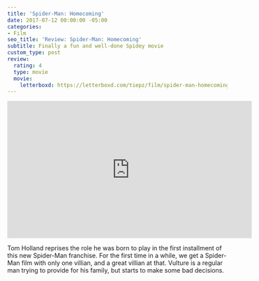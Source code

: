 ```yaml
---
title: 'Spider-Man: Homecoming'
date: 2017-07-12 00:00:00 -05:00
categories:
- Film
seo_title: 'Review: Spider-Man: Homecoming'
subtitle: Finally a fun and well-done Spidey movie
custom_type: post
review:
  rating: 4
  type: movie
  movie:
    letterboxd: https://letterboxd.com/tiepz/film/spider-man-homecoming/
---
```


<div class="iframe-container">
<iframe width="560" height="315" src="https://www.youtube-nocookie.com/embed/PpyVxxSY8Qc?rel=0" frameborder="0" gesture="media" allow="encrypted-media" allowfullscreen></iframe>
</div>

Tom Holland reprises the role he was born to play in the first installment of this new Spider-Man franchise. For the first time in a while, we get a Spider-Man film with only one villian, and a great villian at that. Vulture is a regular man trying to provide for his family, but starts to make some bad decisions.

